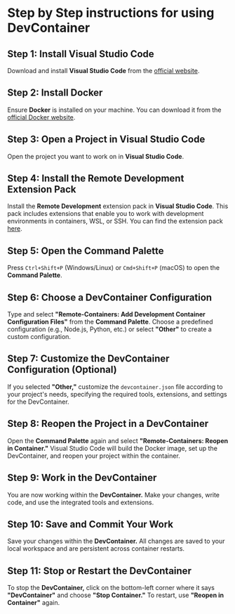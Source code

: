 # Step by Step instructions for using DevContainer

## Step 1: Install Visual Studio Code

Download and install **Visual Studio Code** from the [official website](https://code.visualstudio.com/).

## Step 2: Install Docker

Ensure **Docker** is installed on your machine. You can download it from the [official Docker website](https://docs.docker.com/get-docker/).

## Step 3: Open a Project in Visual Studio Code

Open the project you want to work on in **Visual Studio Code**.

## Step 4: Install the Remote Development Extension Pack

Install the **Remote Development** extension pack in **Visual Studio Code**. This pack includes extensions that enable you to work with development environments in containers, WSL, or SSH. You can find the extension pack [here](https://marketplace.visualstudio.com/items?itemName=ms-vscode-remote.vscode-remote-extensionpack).

## Step 5: Open the Command Palette

Press `Ctrl+Shift+P` (Windows/Linux) or `Cmd+Shift+P` (macOS) to open the **Command Palette**.

## Step 6: Choose a DevContainer Configuration

Type and select **"Remote-Containers: Add Development Container Configuration Files"** from the **Command Palette**. Choose a predefined configuration (e.g., Node.js, Python, etc.) or select **"Other"** to create a custom configuration.

## Step 7: Customize the DevContainer Configuration (Optional)

If you selected **"Other,"** customize the `devcontainer.json` file according to your project's needs, specifying the required tools, extensions, and settings for the DevContainer.

## Step 8: Reopen the Project in a DevContainer

Open the **Command Palette** again and select **"Remote-Containers: Reopen in Container."** Visual Studio Code will build the Docker image, set up the DevContainer, and reopen your project within the container.

## Step 9: Work in the DevContainer

You are now working within the **DevContainer.** Make your changes, write code, and use the integrated tools and extensions.

## Step 10: Save and Commit Your Work

Save your changes within the **DevContainer.** All changes are saved to your local workspace and are persistent across container restarts.

## Step 11: Stop or Restart the DevContainer

To stop the **DevContainer,** click on the bottom-left corner where it says **"DevContainer"** and choose **"Stop Container."** To restart, use **"Reopen in Container"** again.
